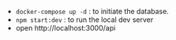* `docker-compose up -d` : to initiate the database.
* `npm start:dev` : to run the local dev server
* open http://localhost:3000/api

